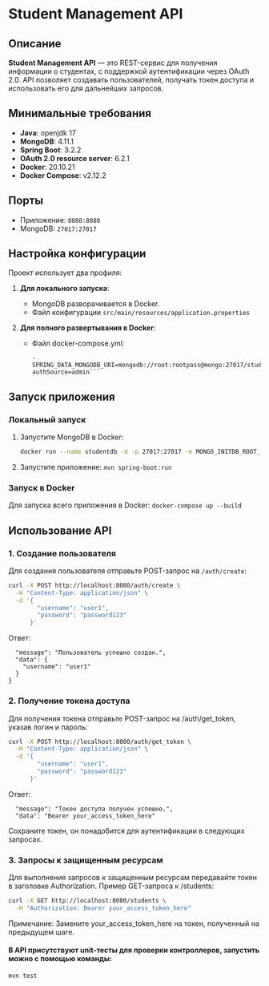 # Student Management API

## Описание

**Student Management API** — это REST-сервис для получения информации о студентах, с поддержкой аутентификации через OAuth 2.0. API позволяет создавать пользователей, получать токен доступа и использовать его для дальнейших запросов.

## Минимальные требования

- **Java**: openjdk 17
- **MongoDB**: 4.11.1
- **Spring Boot**: 3.2.2
- **OAuth 2.0 resource server**: 6.2.1
- **Docker**: 20.10.21
- **Docker Compose**: v2.12.2

## Порты

- Приложение: `8080:8080`
- MongoDB: `27017:27017`

## Настройка конфигурации

Проект использует два профиля:

1. **Для локального запуска**:
   - MongoDB разворачивается в Docker.
   - Файл конфигурации `src/main/resources/application.properties`

2. **Для полного развертывания в Docker**:
   - Файл docker-compose.yml:
     ```environment:
     - SPRING_DATA_MONGODB_URI=mongodb://root:rootpass@mongo:27017/studentdb?authSource=admin```

## Запуск приложения

### Локальный запуск

1. Запустите MongoDB в Docker:
   ```bash
   docker run --name studentdb -d -p 27017:27017 -e MONGO_INITDB_ROOT_USERNAME=root -e MONGO_INITDB_ROOT_PASSWORD=rootpass mongo```
2. Запустите приложение:
   ```mvn spring-boot:run```

### Запуск в Docker

Для запуска всего приложения в Docker:
```docker-compose up --build```

## Использование API

### 1. Создание пользователя

Для создания пользователя отправьте POST-запрос на `/auth/create`:

```bash
curl -X POST http://localhost:8080/auth/create \
  -H "Content-Type: application/json" \
  -d '{
        "username": "user1",
        "password": "password123"
      }' 
```

Ответ:

```{
  "message": "Пользователь успешно создан.",
  "data": {
    "username": "user1"
  }
}
```

### 2. Получение токена доступа

Для получения токена отправьте POST-запрос на /auth/get_token, указав логин и пароль:
```bash
curl -X POST http://localhost:8080/auth/get_token \
  -H "Content-Type: application/json" \
  -d '{
        "username": "user1",
        "password": "password123"
      }' 
```

Ответ:

```{
  "message": "Токен доступа получен успешно.",
  "data": "Bearer your_access_token_here"
```

Сохраните токен, он понадобится для аутентификации в следующих запросах.

### 3. Запросы к защищенным ресурсам

Для выполнения запросов к защищенным ресурсам передавайте токен в заголовке Authorization. Пример GET-запроса к /students:

```bash
curl -X GET http://localhost:8080/students \
  -H "Authorization: Bearer your_access_token_here" 
```

Примечание: Замените your_access_token_here на токен, полученный на предыдущем шаге.

#### В API присутствуют unit-тесты для проверки контроллеров, запустить можно с помощью команды:
```
mvn test
```
